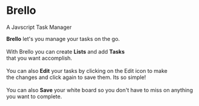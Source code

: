 # Brello
A Javscript Task Manager

<strong>Brello</strong> let's you manage your tasks on the go.<br><br>
With Brello you can create <strong>Lists</strong> and add <strong>Tasks</strong><br> 
that you want accomplish.<br><br>
You can also <strong>Edit</strong> your tasks by clicking on the Edit icon to make<br> the changes and click again to save them. Its so simple!<br><br>
You can also <strong>Save</strong> your white board so you don't have to miss on anything you want to complete.

